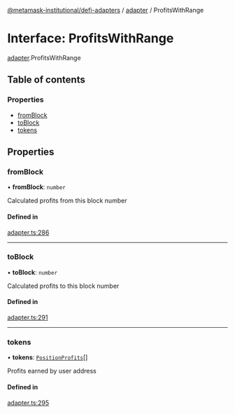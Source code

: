 [@metamask-institutional/defi-adapters](../README.md) / [adapter](../modules/adapter.md) / ProfitsWithRange

# Interface: ProfitsWithRange

[adapter](../modules/adapter.md).ProfitsWithRange

## Table of contents

### Properties

- [fromBlock](adapter.ProfitsWithRange.md#fromblock)
- [toBlock](adapter.ProfitsWithRange.md#toblock)
- [tokens](adapter.ProfitsWithRange.md#tokens)

## Properties

### fromBlock

• **fromBlock**: `number`

Calculated profits from this block number

#### Defined in

[adapter.ts:286](https://github.com/consensys-vertical-apps/mmi-defi-adapters/blob/main/src/types/adapter.ts#L286)

___

### toBlock

• **toBlock**: `number`

Calculated profits to this block number

#### Defined in

[adapter.ts:291](https://github.com/consensys-vertical-apps/mmi-defi-adapters/blob/main/src/types/adapter.ts#L291)

___

### tokens

• **tokens**: [`PositionProfits`](adapter.PositionProfits.md)[]

Profits earned by user address

#### Defined in

[adapter.ts:295](https://github.com/consensys-vertical-apps/mmi-defi-adapters/blob/main/src/types/adapter.ts#L295)
